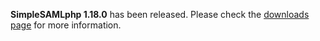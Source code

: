 **SimpleSAMLphp 1.18.0** has been released. Please check the [downloads page](/download) for more
information.
